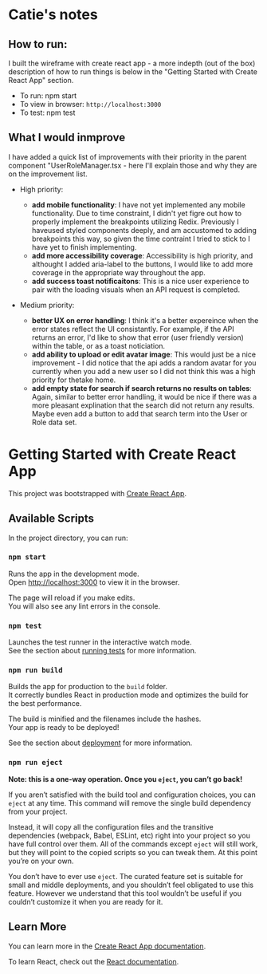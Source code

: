 # Catie's notes

## How to run:

I built the wireframe with create react app - a more indepth (out of the box) description of how to run things is below in the "Getting Started with Create React App" section.

- To run: npm start
- To view in browser: `http://localhost:3000`
- To test: npm test

## What I would inmprove

I have added a quick list of improvements with their priority in the parent component "UserRoleManager.tsx - here I'll explain those and why they are on the improvement list.

- High priority:

  - **add mobile functionality**: I have not yet implemented any mobile functionality. Due to time constraint, I didn't yet figre out how to properly implement the breakpoints utilizing Redix. Previously I haveused styled components deeply, and am accustomed to adding breakpoints this way, so given the time contraint I tried to stick to I have yet to finish implementing.
  - **add more accessibility coverage**: Accessibility is high priority, and althought I added aria-label to the buttons, I would like to add more coverage in the appropriate way throughout the app.
  - **add success toast notificaitons**: This is a nice user experience to pair with the loading visuals when an API request is completed.

- Medium priority:
  - **better UX on error handling**: I think it's a better expereince when the error states reflect the UI consistantly. For example, if the API returns an error, I'd like to show that error (user friendly version) within the table, or as a toast noticiation.
  - **add ability to upload or edit avatar image**: This would just be a nice improvement - I did notice that the api adds a random avatar for you currently when you add a new user so I did not think this was a high priority for thetake home.
  - **add empty state for search if search returns no results on tables**: Again, similar to better error handling, it would be nice if there was a more pleasant explination that the search did not return any results. Maybe even add a button to add that search term into the User or Role data set.

# Getting Started with Create React App

This project was bootstrapped with [Create React App](https://github.com/facebook/create-react-app).

## Available Scripts

In the project directory, you can run:

### `npm start`

Runs the app in the development mode.\
Open [http://localhost:3000](http://localhost:3000) to view it in the browser.

The page will reload if you make edits.\
You will also see any lint errors in the console.

### `npm test`

Launches the test runner in the interactive watch mode.\
See the section about [running tests](https://facebook.github.io/create-react-app/docs/running-tests) for more information.

### `npm run build`

Builds the app for production to the `build` folder.\
It correctly bundles React in production mode and optimizes the build for the best performance.

The build is minified and the filenames include the hashes.\
Your app is ready to be deployed!

See the section about [deployment](https://facebook.github.io/create-react-app/docs/deployment) for more information.

### `npm run eject`

**Note: this is a one-way operation. Once you `eject`, you can’t go back!**

If you aren’t satisfied with the build tool and configuration choices, you can `eject` at any time. This command will remove the single build dependency from your project.

Instead, it will copy all the configuration files and the transitive dependencies (webpack, Babel, ESLint, etc) right into your project so you have full control over them. All of the commands except `eject` will still work, but they will point to the copied scripts so you can tweak them. At this point you’re on your own.

You don’t have to ever use `eject`. The curated feature set is suitable for small and middle deployments, and you shouldn’t feel obligated to use this feature. However we understand that this tool wouldn’t be useful if you couldn’t customize it when you are ready for it.

## Learn More

You can learn more in the [Create React App documentation](https://facebook.github.io/create-react-app/docs/getting-started).

To learn React, check out the [React documentation](https://reactjs.org/).
